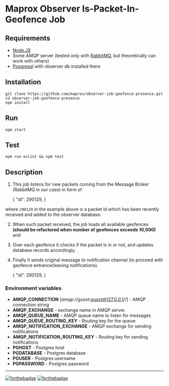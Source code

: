 # Maprox Observer Is-Packet-In-Geofence Job

## Requirements

* [Node.JS](https://nodejs.org)
* Some AMQP server (tested only with [RabbitMQ](https://www.rabbitmq.com),
  but theoretically can work with others)
* [Posgresql](https://www.postgresql.org/) with observer db installed there

## Installation

    git clone https://github.com/maprox/observer-job-geofence-presence.git
    cd observer-job-geofence-presence
    npm install

## Run

    npm start

## Test

    npm run eslint && npm test

## Description

1. This job listens for new packets coming from the Message Broker
 (RabbitMQ in our case) in form of


    {
      "id": 290129,
    }

where `290129` in the example above is a packet id which has been recently
received and added to the observer database.

2. When such packet received, the job loads all available geofences
**(should be refactored when number of geofences exceeds 10,000)** and

3. Over each geofence it checks if the packet is in or not, and updates database records accordingly.

4. Finally it sends original message to notification channel (to proceed with geofence entrance/leaving notifications).


    {
      "id": 290129,
    }

### Environment variables

* **AMQP_CONNECTION** [*amqp://guest:guest@127.0.0.1//*] - AMQP
    connection string
* **AMQP_EXCHANGE** - exchange name in AMQP server.
* **AMQP_QUEUE_NAME** - AMQP queue name to listen for messages
* **AMQP_QUEUE_ROUTING_KEY** - Routing key for the queue
* **AMQP_NOTIFICATION_EXCHANGE** - AMQP exchange for sending notifications
* **AMQP_NOTIFICATION_ROUTING_KEY** - Routing key for sending notifications
* **PGHOST** - Postgres host
* **PGDATABASE** - Postgres database
* **PGUSER** - Postgres username
* **PGPASSWORD** - Postgres password

---

[![forthebadge](http://forthebadge.com/images/badges/powered-by-electricity.svg)](http://forthebadge.com)
[![forthebadge](http://forthebadge.com/images/badges/fuck-it-ship-it.svg)](http://forthebadge.com)